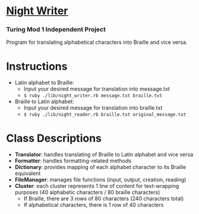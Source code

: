 # [Night Writer](https://backend.turing.io/module1/projects/night_writer/) 
### Turing Mod 1 Independent Project
Program for translating alphabetical characters into Braille and vice versa. 

# Instructions 
- Latin alphabet to Braille:
  - Input your desired message for translation into message.txt 
  - `$ ruby ./lib/night_writer.rb message.txt braille.txt`
- Braille to Latin alphabet: 
  - Input your desired message for translation into braille.txt 
  - `$ ruby ./lib/night_reader.rb braille.txt original_message.txt`

# Class Descriptions 
- **Translator**: handles translating of Braille to Latin alphabet and vice versa 
- **Formatter**: handles formatting-related methods 
- **Dictionary**: provides mapping of each alphabet character to its Braille equivalent
- **FileManager**: manages file functions (input, output, creation, reading)
- **Cluster**: each cluster represents 1 line of content for text-wrapping purposes (40 alphabetic characters / 80 braille characters)
  - If Braille, there are 3 rows of 80 characters (240 characters total)
  - If alphabetical characters, there is 1 row of 40 characters


